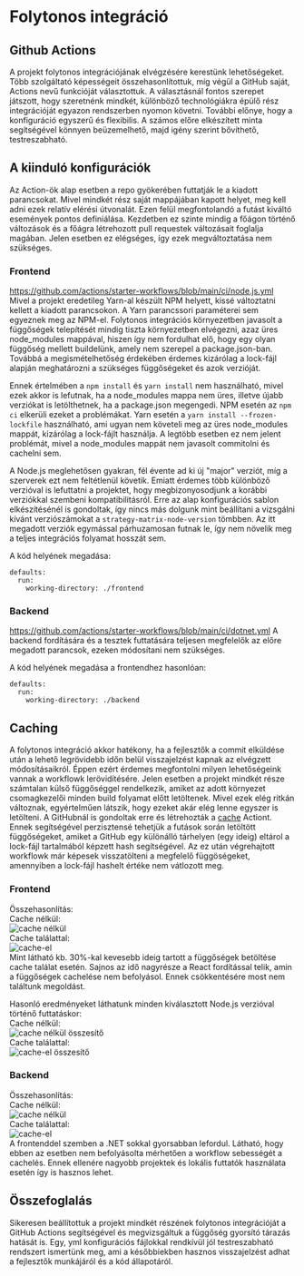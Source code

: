 # Folytonos integráció 

## Github Actions
A projekt folytonos integrációjának elvégzésére kerestünk lehetőségeket. Több szolgáltató képességeit összehasonlítottuk, míg végül a GitHub saját, Actions nevű funkcióját választottuk. A választásnál fontos szerepet játszott, hogy szeretnénk mindkét, különböző technológiákra épülő rész integrációját egyazon rendszerben nyomon követni. További előnye, hogy a konfiguráció egyszerű és flexibilis. A számos előre elkészített minta segítségével könnyen beüzemelhető, majd igény szerint bővíthető, testreszabható.

## A kiinduló konfigurációk
Az Action-ök alap esetben a repo gyökerében futtatják le a kiadott parancsokat. Mivel mindkét rész saját mappájában kapott helyet, meg kell adni ezek relatív elérési útvonalát. 
Ezen felül megfontolandó a futást kiváltó események pontos definiálása. Kezdetben ez szinte mindig a főágon történő változások és a főágra létrehozott pull requestek változásait foglalja magában. Jelen esetben ez elégséges, így ezek megváltoztatása nem szükséges.

### Frontend
https://github.com/actions/starter-workflows/blob/main/ci/node.js.yml
Mivel a projekt eredetileg Yarn-al készült NPM helyett, kissé változtatni kellett a kiadott parancsokon. A Yarn parancssori paraméterei sem egyeznek meg az NPM-el. 
Folytonos integrációs környezetben javasolt a függőségek telepítését mindig tiszta környezetben elvégezni, azaz üres node_modules mappával, hiszen így nem fordulhat elő, hogy egy olyan függőség mellett buildelünk, amely nem szerepel a package.json-ban. Továbbá a megismételhetőség érdekében érdemes kizárólag a lock-fájl alapján meghatározni a szükséges függőségeket és azok verzióját.

Ennek értelmében a `npm install` és `yarn install` nem használható, mivel ezek akkor is lefutnak, ha a node_modules mappa nem üres, illetve újabb verziókat is letölthetnek, ha a package.json megengedi. NPM esetén az `npm ci` elkerüli ezeket a problémákat. Yarn esetén a `yarn install --frozen-lockfile` használható, ami ugyan nem követeli meg az üres node_modules mappát, kizárólag a lock-fájlt használja. A legtöbb esetben ez nem jelent problémát, mivel a node_modules mappát nem javasolt commitolni és cachelni sem.

A Node.js meglehetősen gyakran, fél évente ad ki új "major" verziót, míg a szerverek ezt nem feltétlenül követik. Emiatt érdemes több különböző verzióval is lefuttatni a projektet, hogy megbizonyosodjunk a korábbi verziókkal szembeni kompatibilitásról. Erre az alap konfigurációs sablon elkészítésénél is gondoltak, így nincs más dolgunk mint beállítani a vizsgálni kívánt verziószámokat a `strategy-matrix-node-version` tömbben. Az itt megadott verziók egymással párhuzamosan futnak le, így nem növelik meg a teljes integrációs folyamat hosszát sem.

A kód helyének megadása:
```
defaults:
  run:
    working-directory: ./frontend
```
### Backend
https://github.com/actions/starter-workflows/blob/main/ci/dotnet.yml
A backend fordítására és a tesztek futtatására teljesen megfelelők az előre megadott parancsok, ezeken módosítani nem szükséges.

A kód helyének megadása a frontendhez hasonlóan:
```
defaults:
  run:
    working-directory: ./backend
```

## Caching
A folytonos integráció akkor hatékony, ha a fejlesztők a commit elküldése után a lehető legrövidebb időn belül visszajelzést kapnak az elvégzett módosításaikról. Éppen ezért érdemes megfontolni milyen lehetőségeink vannak a workflowk lerövidítésére. Jelen esetben a projekt mindkét része számtalan külső függőséggel rendelkezik, amiket az adott környezet csomagkezelői minden build folyamat előtt letöltenek. Mivel ezek elég ritkán változnak, egyértelműen látszik, hogy ezeket akár elég lenne egyszer is letölteni. A GitHubnál is gondoltak erre és létrehozták a [cache]( https://github.com/actions/cache) Actiont. Ennek segítségével perzisztensé tehetjük a futások során letöltött függőségeket, amiket a GitHub egy különálló tárhelyen (egy ideig) eltárol a lock-fájl tartalmából képzett hash segítségével. Az ez után végrehajtott workflowk már képesek visszatölteni a megfelelő függöségeket, amennyiben a lock-fájl hashelt értéke nem vátlozott meg.

### Frontend
Összehasonlítás:\
Cache nélkül:\
![cache nélkül](img/yarn-wo-cache.png)\
Cache találattal:\
![cache-el](img/yarn-cachehit.png)\
Mint látható kb. 30%-kal kevesebb ideig tartott a függőségek betöltése cache találat esetén. Sajnos az idő nagyrésze a React fordítással telik, amin a függőségek cachelése nem befolyásol. Ennek csökkentésére most nem találtunk megoldást. 

Hasonló eredményeket láthatunk minden kiválasztott Node.js verzióval történő futtatáskor:\
Cache nélkül:\
![cache nélkül összesítő](img/sum-yarn-wo-cache.png)\
Cache találattal:\
![cache-el összesítő](img/sum-yarn-cache.png)

### Backend
Összehasonlítás:\
Cache nélkül:\
![cache nélkül](img/dotnet-wo-cache.png)\
Cache találattal:\
![cache-el](img/dotnet-cachehit.png)\
A frontenddel szemben a .NET sokkal gyorsabban lefordul. Látható, hogy ebben az esetben nem befolyásolta mérhetően a workflow sebességét a cachelés.
Ennek ellenére nagyobb projektek és lokális futtatók használata esetén így is hasznos lehet.

## Összefoglalás
Sikeresen beállítottuk a projekt mindkét részének folytonos integrációját a GitHub Actions segítségével és megvizsgáltuk a függőség gyorsító tárazás hatását is. Egy, yml konfigurációs fájlokkal rendkívül jól testreszabható rendszert ismertünk meg, ami a későbbiekben hasznos visszajelzést adhat a fejlesztők munkájáról és a kód állapotáról.
